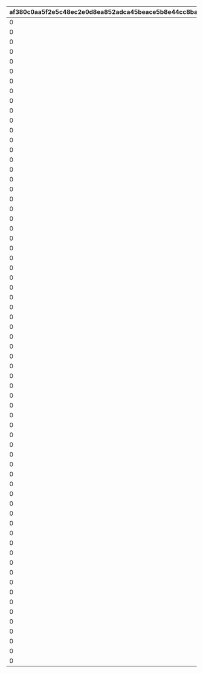 |af380c0aa5f2e5c48ec2e0d8ea852adca45beace5b8e44cc8ba7125620d9b905|4e27fb782a6f0c5886fabb1c1969bf31e8db849631d4682f362256274149bf62|8f3adaf84a65f42e717fa277f4e00e533635b7ad2c0aa8b0e56abad6e58ef7a1|129099e08b6ed1275cd798514e34b16d918f49b0b099b30aeecd88103bbfdbe3|5644157a0f5990a0a4ef6924d23b72344b16b0c6c3e9fad29efde4752d8def85|bc061636b12fe1562b6d2140ca2481e306d111156e6abd33e3c1a358b9d5d24d|6284ef37e4ebcd90e6d8284b2d4ba5c98a5716181a4002e564c1a8d731f7e33f|98b6d67f0753c5a109d4f9d3fbb13e39a1ad81cae9d4746fdd1a16c08f556f9f|9c59764c5c0151bda55044dc7cd246b98247f90949085e3d94bec2bec4ae3da7|c23bf2f6f572b45a419fe3cd88994d480234b39899324950008425883f1314f0|
| --- | --- | --- | --- | --- | --- | --- | --- | --- | --- |
|0|111|5000000|3|2|0|0|101|25101|0|
|0|211|5000000|3|2|0|0|201|25101|0|
|0|311|5500000|2|2|0|0|301|25101|0|
|0|411|5500000|2|2|0|0|401|25101|0|
|0|511|6000000|3|2|0|0|501|25101|0|
|0|611|6000000|2|2|0|0|601|25101|0|
|0|711|6500000|2|2|0|0|701|25101|0|
|0|811|6500000|2|2|0|0|801|25101|0|
|0|911|7000000|3|2|0|0|901|25101|0|
|0|1011|7000000|2|2|0|0|1001|25101|0|
|0|1111|7500000|2|2|0|0|1101|25101|1112|
|0|1211|7500000|2|2|0|0|1201|25101|1212|
|0|1311|8000000|3|2|0|0|1301|25101|0|
|0|1411|8000000|2|2|0|0|1401|25101|0|
|0|1511|8500000|2|2|0|0|1501|25101|0|
|0|1611|8500000|2|2|0|0|1601|25101|0|
|0|1711|9000000|3|2|0|0|1701|25101|0|
|0|1811|9000000|2|2|0|0|1801|25101|1812|
|0|1911|9500000|2|2|0|0|1901|25101|0|
|0|2011|9500000|2|2|0|0|2001|25101|0|
|0|2111|10000000|3|2|0|0|2101|25101|0|
|0|2211|10000000|2|2|0|0|2201|25101|0|
|0|2311|10500000|2|2|0|0|2301|25101|0|
|0|2411|10500000|2|2|0|0|2401|25101|0|
|0|2511|11000000|3|2|0|0|2501|25101|0|
|0|2611|11000000|2|2|0|0|2601|25101|2612|
|0|2711|11500000|2|2|0|0|2701|25101|2712|
|0|2811|11500000|2|2|0|0|2801|25101|2812|
|0|2911|12000000|3|2|0|0|2901|25101|0|
|0|3011|12000000|2|2|0|0|3001|25101|3012|
|0|3111|12500000|2|2|0|0|3101|25101|0|
|0|3211|12500000|2|2|0|0|3201|25101|0|
|0|3311|13000000|3|2|0|0|3301|25101|0|
|0|3411|13000000|3|2|0|0|3401|25101|0|
|0|3511|13500000|3|2|0|0|3501|25101|0|
|0|3611|13500000|3|2|0|0|3601|25101|0|
|0|3711|13500000|3|2|0|0|3701|25101|0|
|0|3811|14000000|3|2|0|0|3801|25101|3812|
|0|3911|14000000|3|2|0|0|3901|25101|0|
|0|4011|14000000|3|2|0|0|4001|25101|0|
|0|4111|14500000|3|2|0|0|4101|25101|0|
|0|4211|14500000|3|2|0|0|4201|25101|4212|
|0|4311|14500000|3|2|0|0|4301|25101|0|
|0|4411|15000000|3|2|0|0|4401|25101|0|
|0|4511|15000000|3|2|0|0|4501|25101|0|
|0|4611|15000000|3|2|0|0|4601|25101|0|
|0|4711|15500000|3|2|0|0|4701|25101|0|
|0|4811|15500000|3|2|0|0|4801|25101|0|
|0|4911|15500000|3|2|0|0|4901|25101|0|
|0|5011|16000000|3|2|0|0|5001|25101|0|
|0|5111|16000000|3|2|0|0|5101|25101|0|
|0|5211|16000000|3|2|0|0|5201|25101|0|
|0|5311|16500000|3|2|0|0|5301|25101|0|
|0|5411|16500000|3|2|0|0|5401|25101|5412|
|0|5511|16500000|3|2|0|0|5501|25101|0|
|0|5611|17000000|3|2|0|0|5601|25101|0|
|0|5711|17000000|3|2|0|0|5701|25101|0|
|0|5811|17000000|3|2|0|0|5801|25101|0|
|0|5911|17500000|3|2|0|0|5901|25101|0|
|0|6011|17500000|3|2|0|0|6001|25101|0|
|0|6111|17500000|3|2|0|0|6101|25101|0|
|0|6211|18000000|3|2|0|0|6201|25101|6212|
|0|6311|18000000|3|2|0|0|6301|25101|0|
|0|6411|18000000|3|2|0|0|6401|25101|0|
|0|6511|18500000|3|2|0|0|6501|25101|0|
|0|6611|18500000|3|2|0|0|6601|25101|0|